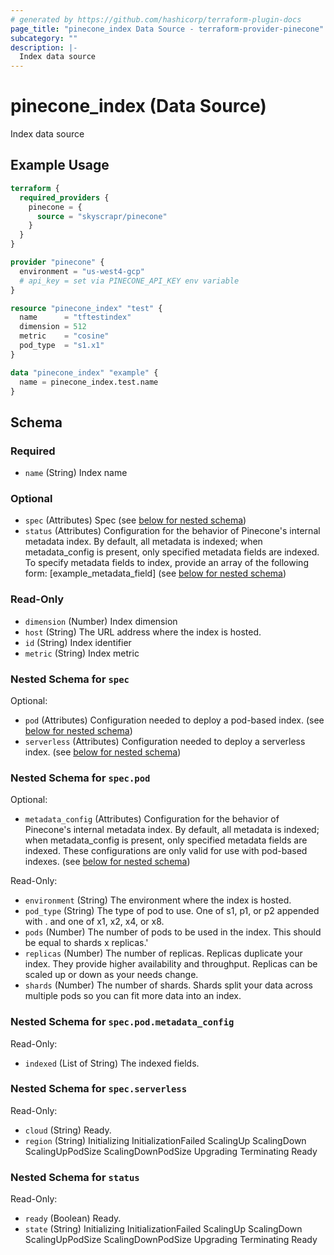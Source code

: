```yaml
---
# generated by https://github.com/hashicorp/terraform-plugin-docs
page_title: "pinecone_index Data Source - terraform-provider-pinecone"
subcategory: ""
description: |-
  Index data source
---
```


# pinecone_index (Data Source)

Index data source

## Example Usage

```terraform
terraform {
  required_providers {
    pinecone = {
      source = "skyscrapr/pinecone"
    }
  }
}

provider "pinecone" {
  environment = "us-west4-gcp"
  # api_key = set via PINECONE_API_KEY env variable
}

resource "pinecone_index" "test" {
  name      = "tftestindex"
  dimension = 512
  metric    = "cosine"
  pod_type  = "s1.x1"
}

data "pinecone_index" "example" {
  name = pinecone_index.test.name
}
```

<!-- schema generated by tfplugindocs -->
## Schema

### Required

- `name` (String) Index name

### Optional

- `spec` (Attributes) Spec (see [below for nested schema](#nestedatt--spec))
- `status` (Attributes) Configuration for the behavior of Pinecone's internal metadata index. By default, all metadata is indexed; when metadata_config is present, only specified metadata fields are indexed. To specify metadata fields to index, provide an array of the following form: [example_metadata_field] (see [below for nested schema](#nestedatt--status))

### Read-Only

- `dimension` (Number) Index dimension
- `host` (String) The URL address where the index is hosted.
- `id` (String) Index identifier
- `metric` (String) Index metric

<a id="nestedatt--spec"></a>
### Nested Schema for `spec`

Optional:

- `pod` (Attributes) Configuration needed to deploy a pod-based index. (see [below for nested schema](#nestedatt--spec--pod))
- `serverless` (Attributes) Configuration needed to deploy a serverless index. (see [below for nested schema](#nestedatt--spec--serverless))

<a id="nestedatt--spec--pod"></a>
### Nested Schema for `spec.pod`

Optional:

- `metadata_config` (Attributes) Configuration for the behavior of Pinecone's internal metadata index. By default, all metadata is indexed; when metadata_config is present, only specified metadata fields are indexed. These configurations are only valid for use with pod-based indexes. (see [below for nested schema](#nestedatt--spec--pod--metadata_config))

Read-Only:

- `environment` (String) The environment where the index is hosted.
- `pod_type` (String) The type of pod to use. One of s1, p1, or p2 appended with . and one of x1, x2, x4, or x8.
- `pods` (Number) The number of pods to be used in the index. This should be equal to shards x replicas.'
- `replicas` (Number) The number of replicas. Replicas duplicate your index. They provide higher availability and throughput. Replicas can be scaled up or down as your needs change.
- `shards` (Number) The number of shards. Shards split your data across multiple pods so you can fit more data into an index.

<a id="nestedatt--spec--pod--metadata_config"></a>
### Nested Schema for `spec.pod.metadata_config`

Read-Only:

- `indexed` (List of String) The indexed fields.



<a id="nestedatt--spec--serverless"></a>
### Nested Schema for `spec.serverless`

Read-Only:

- `cloud` (String) Ready.
- `region` (String) Initializing InitializationFailed ScalingUp ScalingDown ScalingUpPodSize ScalingDownPodSize Upgrading Terminating Ready



<a id="nestedatt--status"></a>
### Nested Schema for `status`

Read-Only:

- `ready` (Boolean) Ready.
- `state` (String) Initializing InitializationFailed ScalingUp ScalingDown ScalingUpPodSize ScalingDownPodSize Upgrading Terminating Ready

